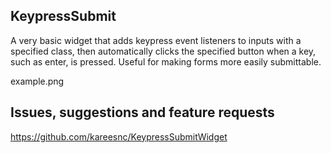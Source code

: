 ## KeypressSubmit

A very basic widget that adds keypress event listeners to inputs with a specified class, then automatically clicks the specified button when a key, such as enter, is pressed. Useful for making forms more easily submittable.

example.png

## Issues, suggestions and feature requests
https://github.com/kareesnc/KeypressSubmitWidget
